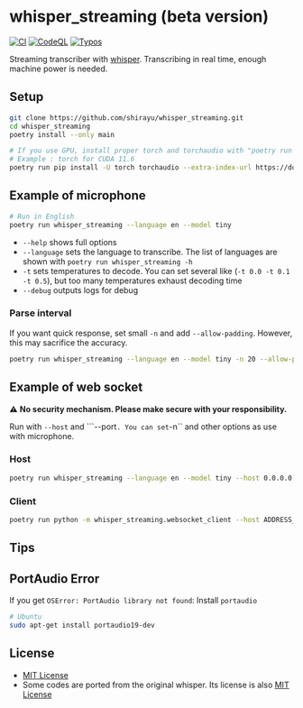 
# whisper_streaming (beta version)

[![CI](https://github.com/shirayu/whisper_streaming/actions/workflows/ci.yml/badge.svg)](https://github.com/shirayu/whisper_streaming/actions/workflows/ci.yml)
[![CodeQL](https://github.com/shirayu/whisper_streaming/actions/workflows/codeql-analysis.yml/badge.svg)](https://github.com/shirayu/whisper_streaming/actions/workflows/codeql-analysis.yml)
[![Typos](https://github.com/shirayu/whisper_streaming/actions/workflows/typos.yml/badge.svg)](https://github.com/shirayu/whisper_streaming/actions/workflows/typos.yml)

Streaming transcriber with [whisper](https://github.com/openai/whisper).
Transcribing in real time, enough machine power is needed.

## Setup

```bash
git clone https://github.com/shirayu/whisper_streaming.git
cd whisper_streaming
poetry install --only main

# If you use GPU, install proper torch and torchaudio with "poetry run pip install -U"
# Example : torch for CUDA 11.6
poetry run pip install -U torch torchaudio --extra-index-url https://download.pytorch.org/whl/cu116
```

## Example of microphone

```bash
# Run in English
poetry run whisper_streaming --language en --model tiny
```

- ``--help`` shows full options
- ``--language`` sets the language to transcribe. The list of languages are shown with ``poetry run whisper_streaming -h``
- ``-t`` sets temperatures to decode. You can set several like (``-t 0.0 -t 0.1 -t 0.5``), but too many temperatures exhaust decoding time
- ``--debug`` outputs logs for debug

### Parse interval

If you want quick response, set small ``-n`` and add ``--allow-padding``.
However, this may sacrifice the accuracy.

```bash
poetry run whisper_streaming --language en --model tiny -n 20 --allow-padding
```

## Example of web socket

⚠  **No security mechanism. Please make secure with your responsibility.**

Run with ``--host`` and ```--port``. You can set``-n`` and other options as use with microphone.

### Host

```bash
poetry run whisper_streaming --language en --model tiny --host 0.0.0.0 --port 8000 --allow-padding
```

### Client

```bash
poetry run python -m whisper_streaming.websocket_client --host ADDRESS_OF_HOST --port 8000 -n 20
```

## Tips

## PortAudio Error

If you get ``OSError: PortAudio library not found``: Install ``portaudio``

```bash
# Ubuntu
sudo apt-get install portaudio19-dev
```

## License

- [MIT License](LICENSE)
- Some codes are ported from the original whisper. Its license is also [MIT License](LICENSE.whisper)
